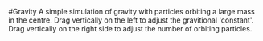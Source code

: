 #Gravity
A simple simulation of gravity with particles orbiting a large mass in the centre.
Drag vertically on the left to adjust the gravitional 'constant'.
Drag vertically on the right side to adjust the number of orbiting particles.
